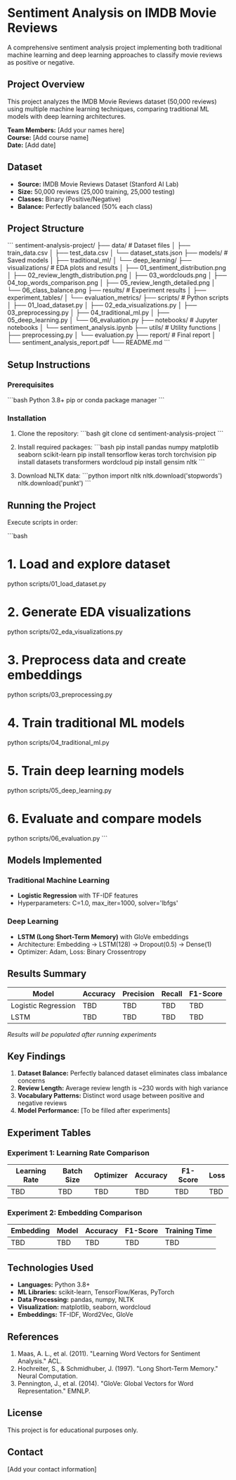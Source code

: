 # Sentiment Analysis on IMDB Movie Reviews

A comprehensive sentiment analysis project implementing both traditional machine learning and deep learning approaches to classify movie reviews as positive or negative.


## Project Overview

This project analyzes the IMDB Movie Reviews dataset (50,000 reviews) using multiple machine learning techniques, comparing traditional ML models with deep learning architectures.

**Team Members:** [Add your names here]  
**Course:** [Add course name]  
**Date:** [Add date]

## Dataset

- **Source:** IMDB Movie Reviews Dataset (Stanford AI Lab)
- **Size:** 50,000 reviews (25,000 training, 25,000 testing)
- **Classes:** Binary (Positive/Negative)
- **Balance:** Perfectly balanced (50% each class)

## Project Structure

\`\`\`
sentiment-analysis-project/
├── data/                          # Dataset files
│   ├── train_data.csv
│   ├── test_data.csv
│   └── dataset_stats.json
├── models/                        # Saved models
│   ├── traditional_ml/
│   └── deep_learning/
├── visualizations/                # EDA plots and results
│   ├── 01_sentiment_distribution.png
│   ├── 02_review_length_distribution.png
│   ├── 03_wordclouds.png
│   ├── 04_top_words_comparison.png
│   ├── 05_review_length_detailed.png
│   └── 06_class_balance.png
├── results/                       # Experiment results
│   ├── experiment_tables/
│   └── evaluation_metrics/
├── scripts/                       # Python scripts
│   ├── 01_load_dataset.py
│   ├── 02_eda_visualizations.py
│   ├── 03_preprocessing.py
│   ├── 04_traditional_ml.py
│   ├── 05_deep_learning.py
│   └── 06_evaluation.py
├── notebooks/                     # Jupyter notebooks
│   └── sentiment_analysis.ipynb
├── utils/                         # Utility functions
│   ├── preprocessing.py
│   └── evaluation.py
├── report/                        # Final report
│   └── sentiment_analysis_report.pdf
└── README.md
\`\`\`

## Setup Instructions

### Prerequisites

\`\`\`bash
Python 3.8+
pip or conda package manager
\`\`\`

### Installation

1. Clone the repository:
\`\`\`bash
git clone <repository-url>
cd sentiment-analysis-project
\`\`\`

2. Install required packages:
\`\`\`bash
pip install pandas numpy matplotlib seaborn scikit-learn
pip install tensorflow keras torch torchvision
pip install datasets transformers wordcloud
pip install gensim nltk
\`\`\`

3. Download NLTK data:
\`\`\`python
import nltk
nltk.download('stopwords')
nltk.download('punkt')
\`\`\`

## Running the Project

Execute scripts in order:

\`\`\`bash
# 1. Load and explore dataset
python scripts/01_load_dataset.py

# 2. Generate EDA visualizations
python scripts/02_eda_visualizations.py

# 3. Preprocess data and create embeddings
python scripts/03_preprocessing.py

# 4. Train traditional ML models
python scripts/04_traditional_ml.py

# 5. Train deep learning models
python scripts/05_deep_learning.py

# 6. Evaluate and compare models
python scripts/06_evaluation.py
\`\`\`

## Models Implemented

### Traditional Machine Learning
- **Logistic Regression** with TF-IDF features
- Hyperparameters: C=1.0, max_iter=1000, solver='lbfgs'

### Deep Learning
- **LSTM (Long Short-Term Memory)** with GloVe embeddings
- Architecture: Embedding → LSTM(128) → Dropout(0.5) → Dense(1)
- Optimizer: Adam, Loss: Binary Crossentropy

## Results Summary

| Model | Accuracy | Precision | Recall | F1-Score |
|-------|----------|-----------|--------|----------|
| Logistic Regression | TBD | TBD | TBD | TBD |
| LSTM | TBD | TBD | TBD | TBD |

*Results will be populated after running experiments*

## Key Findings

1. **Dataset Balance:** Perfectly balanced dataset eliminates class imbalance concerns
2. **Review Length:** Average review length is ~230 words with high variance
3. **Vocabulary Patterns:** Distinct word usage between positive and negative reviews
4. **Model Performance:** [To be filled after experiments]

## Experiment Tables

### Experiment 1: Learning Rate Comparison
| Learning Rate | Batch Size | Optimizer | Accuracy | F1-Score | Loss |
|---------------|------------|-----------|----------|----------|------|
| TBD | TBD | TBD | TBD | TBD | TBD |

### Experiment 2: Embedding Comparison
| Embedding | Model | Accuracy | F1-Score | Training Time |
|-----------|-------|----------|----------|---------------|
| TBD | TBD | TBD | TBD | TBD |

## Technologies Used

- **Languages:** Python 3.8+
- **ML Libraries:** scikit-learn, TensorFlow/Keras, PyTorch
- **Data Processing:** pandas, numpy, NLTK
- **Visualization:** matplotlib, seaborn, wordcloud
- **Embeddings:** TF-IDF, Word2Vec, GloVe

## References

1. Maas, A. L., et al. (2011). "Learning Word Vectors for Sentiment Analysis." ACL.
2. Hochreiter, S., & Schmidhuber, J. (1997). "Long Short-Term Memory." Neural Computation.
3. Pennington, J., et al. (2014). "GloVe: Global Vectors for Word Representation." EMNLP.

## License

This project is for educational purposes only.

## Contact

[Add your contact information]

